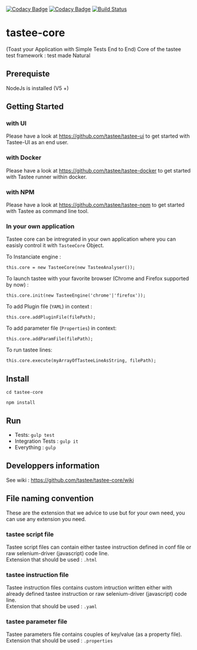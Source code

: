 [![Codacy Badge](https://api.codacy.com/project/badge/Grade/4bb2ab1ad50e438685ed89f47aac65e8)](https://www.codacy.com/app/tastee/tastee-core?utm_source=github.com&amp;utm_medium=referral&amp;utm_content=tastee/tastee-core&amp;utm_campaign=Badge_Grade)
[![Codacy Badge](https://api.codacy.com/project/badge/Coverage/4bb2ab1ad50e438685ed89f47aac65e8)](https://www.codacy.com/app/tastee/tastee-core?utm_source=github.com&amp;utm_medium=referral&amp;utm_content=tastee/tastee-core&amp;utm_campaign=Badge_Coverage)
[![Build Status](https://travis-ci.org/tastee/tastee-core.svg?branch=master)](https://travis-ci.org/tastee/tastee-core)

# tastee-core
(Toast your Application with Simple Tests End to End)
Core of the tastee test framework : test made Natural

## Prerequiste

NodeJs is installed  (V5 +)

## Getting Started

### with UI
Please have a look at https://github.com/tastee/tastee-ui to get started with Tastee-UI as an end user.

### with Docker
Please have a look at https://github.com/tastee/tastee-docker to get started with Tastee runner within docker.

### with NPM
Please have a look at https://github.com/tastee/tastee-npm to get started with Tastee as command line tool.

### In your own application
Tastee core can be intregrated in your own application where you can easisly control it with `TasteeCore` Object.

To Instanciate engine :
```
this.core = new TasteeCore(new TasteeAnalyser());
```

To launch tastee with your favorite browser (Chrome and Firefox supported by now) :
```
this.core.init(new TasteeEngine('chrome'|'firefox'));
```

To add Plugin file (`YAML`) in context :
```
this.core.addPluginFile(filePath);
```

To add parameter file (`Properties`) in context:
```
this.core.addParamFile(filePath);
```

To run tastee lines:
```
this.core.execute(myArrayOfTasteeLineAsString, filePath);
```

## Install

`cd tastee-core`

`npm install`

## Run 
* Tests: `gulp test`
* Integration Tests : `gulp it`
* Everything : `gulp`

## Developpers information
See wiki : https://github.com/tastee/tastee-core/wiki

## File naming convention
These are the extension that we advice to use but for your own need, you can use any extension you need.

### tastee script file
Tastee script files can contain either tastee instruction defined in conf file or raw selenium-driver (javascript) code line.  
Extension that should be used : `.html`

### tastee instruction file
Tastee instruction files contains custom intruction written either with already defined tastee instruction or raw selenium-driver (javascript) code line.  
Extension that should be used : `.yaml`

### tastee parameter file
Tastee parameters file contains couples of key/value (as a property file).  
Extension that should be used : `.properties`
